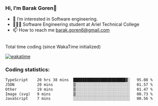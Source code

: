 ###  Hi, I’m Barak Goren👋
- 👀 I’m interested in Software engineering.
- 👨🏼‍🎓 Software Engineering student at Ariel Technical College
- 📫 How to reach me barak.goren6@gmail.com
##
Total time coding (since WakaTime initialized)

[![wakatime](https://wakatime.com/badge/user/5cc5ec80-a806-4ca2-a704-db29274e48cd.svg)](https://wakatime.com/@5cc5ec80-a806-4ca2-a704-db29274e48cd)

   
### Coding statistics:

<!--START_SECTION:waka-->

```txt
TypeScript    20 hrs 38 mins  ███████████████████████▓░   95.08 %
JSON          20 mins         ▒░░░░░░░░░░░░░░░░░░░░░░░░   01.57 %
Other         19 mins         ▒░░░░░░░░░░░░░░░░░░░░░░░░   01.47 %
Image (svg)   9 mins          ▒░░░░░░░░░░░░░░░░░░░░░░░░   00.73 %
JavaScript    7 mins          ░░░░░░░░░░░░░░░░░░░░░░░░░   00.56 %
```

<!--END_SECTION:waka-->

<!---
barakgoren/barakgoren is a ✨ special ✨ repository because its `README.md` (this file) appears on your GitHub profile.
You can click the Preview link to take a look at your changes.
--->
